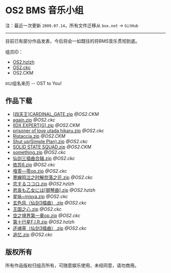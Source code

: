 OS2 BMS 音乐小组
=========

注：最近一次更新 `2009.07.14`，所有文件迁移从 `box.net` -> `GitHub`

----

目前已有部分作品发表，今后将会一如既往的将BMS音乐贯彻到底。

组员ID：

* [OS2.hzlzh](http://weibo.com/hzlzh)
* [OS2.ckc](http://weibo.com/ckcee)
* OS2.CKM

`OS2`组名来历 -- OST to You!

## 作品下载

* [[四天王]CARDINAL_GATE.zip](https://github.com/hzlzh/OS2/raw/master/Downloads/%5B%E5%9B%9B%E5%A4%A9%E7%8E%8B%5DCARDINAL_GATE.zip) *@OS2.CKM*
* [again.zip](https://github.com/hzlzh/OS2/raw/master/Downloads/again.zip) *@OS2.ckc*
* [IIDX EXPERT\[G\].zip](https://github.com/hzlzh/OS2/raw/master/Downloads/IIDX%20EXPERT%5BG%5D.zip) *@OS2.CKM*
* [prisoner of love utada hikaru.zip](https://github.com/hzlzh/OS2/raw/master/Downloads/prisoner%20of%20love%20utada%20hikaru.zip) *@OS2.ckc*
* [Ristaccia.zip](https://github.com/hzlzh/OS2/raw/master/Downloads/Ristaccia.zip) *@OS2.CKM*
* [Shut up(Simple Plan).zip] *@OS2.ckc*
* [SOLID STATE SQUAD.zip](https://github.com/hzlzh/OS2/raw/master/Downloads/SOLID%20STATE%20SQUAD.zip) *@OS2.CKM*
* [something.zip](https://github.com/hzlzh/OS2/raw/master/Downloads/something.zip) *@OS2.ckc*
* [仙剑三插曲合辑.zip](https://github.com/hzlzh/OS2/raw/master/Downloads/%E4%BB%99%E5%89%91%E4%B8%89%E6%8F%92%E6%9B%B2%E5%90%88%E8%BE%91.zip) *@OS2.ckc*
* [依苏6.zip](https://github.com/hzlzh/OS2/raw/master/Downloads/%E4%BE%9D%E8%8B%8F6.zip) *@OS2.ckc*
* [喰霊―零op.zip](https://github.com/hzlzh/OS2/raw/master/Downloads/%E5%96%B0%E9%9C%8A%E2%80%95%E9%9B%B6op.zip) *@OS2.ckc*
* [寒蝉鸣泣之时解奈落之花.zip](https://github.com/hzlzh/OS2/raw/master/Downloads/%E5%AF%92%E8%9D%89%E9%B8%A3%E6%B3%A3%E4%B9%8B%E6%97%B6%E8%A7%A3%E5%A5%88%E8%90%BD%E4%B9%8B%E8%8A%B1.zip) *@OS2.ckc*
* [恋するココロ.zip](https://github.com/hzlzh/OS2/raw/master/Downloads/%E6%81%8B%E3%81%99%E3%82%8B%E3%82%B3%E3%82%B3%E3%83%AD.zip) *@OS2.hzlzh*
* [悲哀も乙女には[钢琴曲].zip](https://github.com/hzlzh/OS2/raw/master/Downloads/%E6%82%B2%E5%93%80%E3%82%82%E4%B9%99%E5%A5%B3%E3%81%AB%E3%81%AF%5B%E9%92%A2%E7%90%B4%E6%9B%B2%5D.zip) *@OS2.hzlzh*
* [星咏~misya.zip](https://github.com/hzlzh/OS2/raw/master/Downloads/%E6%98%9F%E5%92%8F%7Emisya.zip) *@OS2.ckc*
* [玄色风（仙剑3插曲）.zip](https://github.com/hzlzh/OS2/raw/master/Downloads/%E7%8E%84%E8%89%B2%E9%A3%8E%EF%BC%88%E4%BB%99%E5%89%913%E6%8F%92%E6%9B%B2%EF%BC%89.zip) *@OS2.ckc*
* [王国之心.zip](https://github.com/hzlzh/OS2/raw/master/Downloads/%E7%8E%8B%E5%9B%BD%E4%B9%8B%E5%BF%83.zip) *@OS2.ckc*
* [空之境界第一章op.zip](https://github.com/hzlzh/OS2/raw/master/Downloads/%E7%A9%BA%E4%B9%8B%E5%A2%83%E7%95%8C%E7%AC%AC%E4%B8%80%E7%AB%A0op.zip) *@OS2.ckc*
* [第十行星F.I.R.zip](https://github.com/hzlzh/OS2/raw/master/Downloads/%E7%AC%AC%E5%8D%81%E8%A1%8C%E6%98%9F%5BF.I.R%5D.zip) *@OS2.hzlzh*
* [还魂草（仙剑3插曲）.zip](https://github.com/hzlzh/OS2/raw/master/Downloads/%E8%BF%98%E9%AD%82%E8%8D%89%EF%BC%88%E4%BB%99%E5%89%913%E6%8F%92%E6%9B%B2%EF%BC%89.zip) *@OS2.ckc*
* [追忆.zip](https://github.com/hzlzh/OS2/raw/master/Downloads/%E8%BF%BD%E5%BF%86.zip) *@OS2.ckc*

## 版权所有

所有作品版权归组员所有，可随意娱乐使用，未经同意，请勿商用。

 [Shut up(Simple Plan).zip]: https://github.com/hzlzh/OS2/raw/master/Downloads/Shut%20up(Simple%20Plan).zip